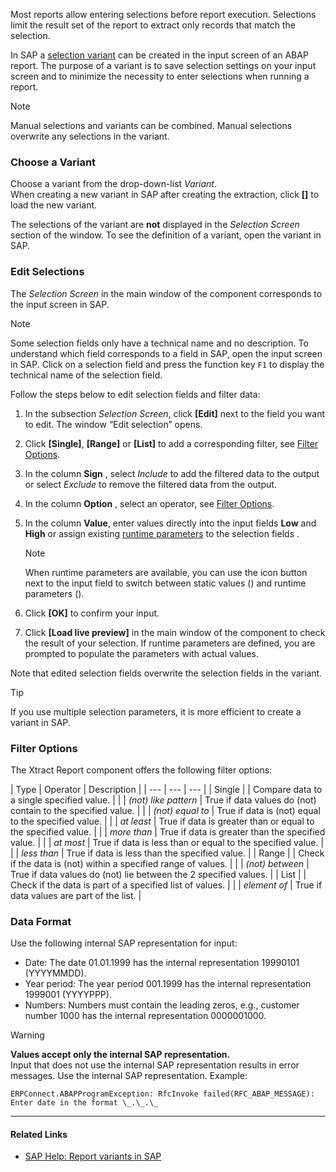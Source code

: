 Most reports allow entering selections before report execution. Selections limit the result set of the report to extract only records that match the selection.

In SAP a [selection variant](https://help.sap.com/docs/btp/ABAP/3353524716.html) can be created in the input screen of an ABAP report. The purpose of a variant is to save selection settings on your input screen and to minimize the necessity to enter selections when running a report.

Note

Manual selections and variants can be combined. Manual selections overwrite any selections in the variant.

### Choose a Variant

Choose a variant from the drop-down-list *Variant*.\
When creating a new variant in SAP after creating the extraction, click **[]** to load the new variant.

The selections of the variant are **not** displayed in the *Selection Screen* section of the window. To see the definition of a variant, open the variant in SAP.

### Edit Selections

The *Selection Screen* in the main window of the component corresponds to the input screen in SAP.

Note

Some selection fields only have a technical name and no description. To understand which field corresponds to a field in SAP, open the input screen in SAP. Click on a selection field and press the function key `F1` to display the technical name of the selection field.

Follow the steps below to edit selection fields and filter data:

1. In the subsection *Selection Screen*, click **[Edit]** next to the field you want to edit. The window “Edit selection” opens.

1. Click **[Single]**, **[Range]** or **[List]** to add a corresponding filter, see [Filter Options](#filter-options).

1. In the column **Sign** , select *Include* to add the filtered data to the output or select *Exclude* to remove the filtered data from the output.

1. In the column **Option** , select an operator, see [Filter Options](#filter-options).

1. In the column **Value**, enter values directly into the input fields **Low** and **High** or assign existing [runtime parameters](../edit-runtime-parameters/) to the selection fields .

   Note

   When runtime parameters are available, you can use the icon button next to the input field to switch between static values () and runtime parameters ().

1. Click **[OK]** to confirm your input.

1. Click **[Load live preview]** in the main window of the component to check the result of your selection. If runtime parameters are defined, you are prompted to populate the parameters with actual values.

Note that edited selection fields overwrite the selection fields in the variant.

Tip

If you use multiple selection parameters, it is more efficient to create a variant in SAP.

### Filter Options

The Xtract Report component offers the following filter options:

| Type | Operator | Description | | --- | --- | --- | | Single | | Compare data to a single specified value. | | | *(not) like pattern* | True if data values do (not) contain to the specified value. | | | *(not) equal to* | True if data is (not) equal to the specified value. | | | *at least* | True if data is greater than or equal to the specified value. | | | *more than* | True if data is greater than the specified value. | | | *at most* | True if data is less than or equal to the specified value. | | | *less than* | True if data is less than the specified value. | | Range | | Check if the data is (not) within a specified range of values. | | | *(not) between* | True if data values do (not) lie between the 2 specified values. | | List | | Check if the data is part of a specified list of values. | | | *element of* | True if data values are part of the list. |

### Data Format

Use the following internal SAP representation for input:

- Date: The date 01.01.1999 has the internal representation 19990101 (YYYYMMDD).
- Year period: The year period 001.1999 has the internal representation 1999001 (YYYYPPP).
- Numbers: Numbers must contain the leading zeros, e.g., customer number 1000 has the internal representation 0000001000.

Warning

**Values accept only the internal SAP representation.**\
Input that does not use the internal SAP representation results in error messages. Use the internal SAP representation. Example:

```text
ERPConnect.ABAPProgramException: RfcInvoke failed(RFC_ABAP_MESSAGE): Enter date in the format \_.\_.\_

```

______________________________________________________________________

#### Related Links

- [SAP Help: Report variants in SAP](https://help.sap.com/docs/btp/ABAP/3353524716.html)
